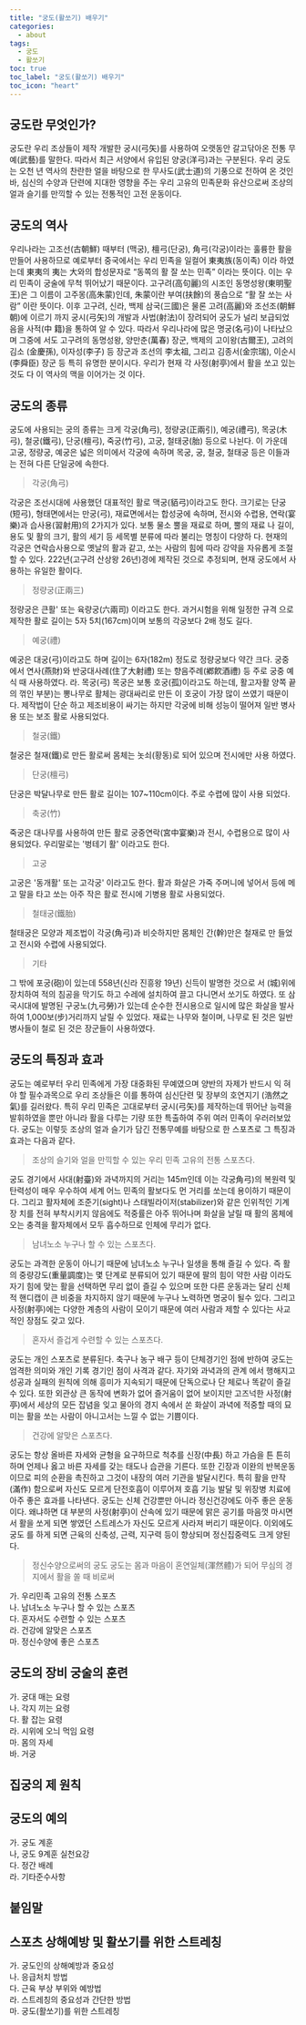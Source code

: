 ```yaml
---
title: "궁도(활쏘기) 배우기"
categories:
  - about
tags:
  - 궁도
  - 활쏘기
toc: true
toc_label: "궁도(활쏘기) 배우기"
toc_icon: "heart"
---
```


## 궁도란 무엇인가? 

궁도란 우리 조상들이 제작 개발한 궁시(弓矢)를 사용하여 오랫동안 갈고닦아온 전통 무예(武藝)를 말한다. 따라서 최근 서양에서 유입된 양궁(洋弓)과는 구분된다. 우리 궁도는 오천 년 역사의 찬란한 얼을 바탕으로 한 무사도(武士道)의 기풍으로 전하여 온 것인바, 심신의 수양과 단련에 지대한 영향을 주는 우리 고유의 민족문화 유산으로써 조상의 얼과 슬기를 만끽할 수 있는 전통적인 고전 운동이다.

## 궁도의 역사 

우리나라는 고조선(古朝鮮) 때부터 (맥궁), 檀弓(단궁), 角弓(각궁)이라는 훌륭한 활을 만들어 사용하므로 예로부터 중국에서는 우리 민족을 일컬어 東夷族(동이족) 이라 하였는데 東夷의 夷는 大와의 합성문자로 “동쪽의 활 잘 쏘는 민족” 이라는 뜻이다. 이는 우리 민족이 궁술에 무척 뛰어났기 때문이다.
고구려(高句麗)의 시조인 동명성왕(東明聖王)은 그 이름이 고주몽(高朱蒙)인데, 朱蒙이란 부여(扶餘)의 풍습으로 “활 잘 쏘는 사람” 이란 뜻이다.
이후 고구려, 신라, 백제 삼국(三國)은 물론 고려(高麗)와 조선조(朝鮮朝)에 이르기 까지 궁시(弓矢)의 개발과 사법(射法)이 장려되어 궁도가 널리 보급되었음을 사적(中 籍)을 통하여 알 수 있다. 따라서 우리나라에 많은 명궁(名弓)이 나타났으며 그중에 서도 고구려의 동명성왕, 양만춘(萬春) 장군, 백제의 고이왕(古爾王), 고려의 김소 (金慶孫), 이자성(李子) 등 장군과 조선의 李太祖, 그리고 김종서(金宗瑞), 이순시 (李舜臣) 장군 등 특히 유명한 분이시다.
우리가 현재 각 사정(射亭)에서 활을 쏘고 있는 것도 다 이 역사의 맥을 이어가는 것 이다.

## 궁도의 종류

궁도에 사용되는 궁의 종류는 크게 각궁(角弓), 정량궁(正兩引), 예궁(禮弓), 목궁(木弓), 철궁(鐵弓), 단궁(檀弓), 죽궁(竹弓), 고궁, 철태궁(胎) 등으로 나뉜다. 이 가운데 고궁, 정량궁, 예궁은 넓은 의미에서 각궁에 속하며 목궁, 궁, 철궁, 철태궁 등은 이들과는 전혀 다른 단일궁에 속한다.

>각궁(角弓)

각궁은 조선시대에 사용했던 대표적인 활로 맥궁(貊弓)이라고도 한다. 크기로는 단궁(短弓), 형태면에서는 만궁(弓), 재료면에서는 합성궁에 속하며, 전시와 수렵용, 연락(宴樂)과 습사용(習射用)의 2가지가 있다. 보통 물소 뿔을 재료로 하며, 뿔의 재료 나 길이, 용도 및 활의 크기, 활의 세기 등 세목별 분류에 따라 불리는 명칭이 다양하 다. 현재의 각궁은 연락습사용으로 옛날의 활과 같고, 쏘는 사람의 힘에 따라 강약을 자유롭게 조절할 수 있다. 222년(고구려 산상왕 26년)경에 제작된 것으로 추정되며, 현재 궁도에서 사용하는 유일한 활이다.

>정량궁(正兩三)

정량궁은 큰활' 또는 육량궁(六兩司) 이라고도 한다. 과거시험을 위해 일정한 규격 으로 제작한 활로 길이는 5자 5치(167cm)이며 보통의 각궁보다 2배 정도 길다.

>예궁(禮)

예궁은 대궁(弓)이라고도 하며 길이는 6자(182m) 정도로 정량궁보다 약간 크다. 궁중에서 연사(燕財)와 반궁대사례(住了大射禮) 또는 향음주례(鄕飮酒禮) 등 주로 궁중 예식 때 사용하였다.
라. 목궁(弓) 목궁은 보통 호궁(孤)이라고도 하는데, 활고자활 양쪽 끝의 꺾인 부분)는 뽕나무로 활체는 광대싸리로 만든 이 호궁이 가장 많이 쓰였기 때문이다. 제작법이 단순 하고 제조비용이 싸기는 하지만 각궁에 비해 성능이 떨어져 일반 병사용 또는 보조 활로 사용되었다.

>철궁(鐵)

철궁은 철재(鐵)로 만든 활로써 몸체는 놋쇠(황동)로 되어 있으며 전시에만 사용 하였다.

>단궁(檀弓)

단궁은 박달나무로 만든 활로 길이는 107~110cm이다. 주로 수렵에 많이 사용 되었다.

>축궁(竹)

죽궁은 대나무를 사용하여 만든 활로 궁중연락(宮中宴樂)과 전시, 수렵용으로 많이 사용되었다. 우리말로는 '벙테기 활' 이라고도 한다.

>고궁

고궁은 '동개활' 또는 고각궁' 이라고도 한다. 활과 화살은 가죽 주머니에 넣어서 등에 메고 말을 타고 쏘는 아주 작은 활로 전시에 기병용 활로 사용되었다.

>철태궁(鐵胎)

철태궁은 모양과 제조법이 각궁(角弓)과 비슷하지만 몸체인 간(幹)만은 철재로 만 들었고 전시와 수렵에 사용되었다.

>기타

그 밖에 포궁(砲)이 있는데 558년(신라 진흥왕 19년) 신득이 발명한 것으로 서 (城)위에 장치하여 적의 침공을 막기도 하고 수레에 설치하여 끌고 다니면서 쏘기도 하였다. 또 삼국시대에 발명된 구궁노(九弓勞)가 있는데 순수한 전시용으로 일시에 많은 화살을 발사하여 1,000보(步)거리까지 날릴 수 있었다. 재료는 나무와 철이며, 나무로 된 것은 일반 병사들이 철로 된 것은 장군들이 사용하였다.


## 궁도의 특징과 효과 

궁도는 예로부터 우리 민족에게 가장 대중화된 무예였으며 양반의 자제가 반드시 익 혀야 할 필수과목으로 우리 조상들은 이를 통하여 심신단련 및 장부의 호연지기 (浩然之氣)를 길러왔다. 특히 우리 민족은 고대로부터 궁시(弓矢)를 제작하는데 뛰어난 능력을 발휘하였을 뿐만 아니라 활을 다루는 기량 또한 특출하여 주위 여러 민족이 우러러보았다. 궁도는 이렇듯 조상의 얼과 슬기가 담긴 전통무예를 바탕으로 한 스포츠로 그 특징과 효과는 다음과 같다.

>조상의 슬기와 얼을 만끽할 수 있는 우리 민족 고유의 전통 스포츠다.

궁도 경기에서 사대(射臺)와 과녁까지의 거리는 145m인데 이는 각궁角弓)의 복원력 및 탄력성이 매우 우수하여 세계 어느 민족의 활보다도 먼 거리를 쏘는데 용이하기 때문이다.
그리고 활자체에 조준기(sight)나 스태빌라이저(stabilizer)와 같은 인위적인 기계장 치를 전혀 부착시키지 않음에도 적중률은 아주 뛰어나며 화살을 날릴 때 활의 몸체에 오는 충격을 활자체에서 모두 흡수하므로 인체에 무리가 없다.

>남녀노소 누구나 할 수 있는 스포츠다.

궁도는 과격한 운동이 아니기 때문에 남녀노소 누구나 일생을 통해 즐길 수 있다. 즉 활의 중량강도(重量調度)는 몇 단계로 분류되어 있기 때문에 팔의 힘이 약한 사람 이라도 자기 힘에 맞는 활을 선택하면 무리 없이 즐길 수 있으며 또한 다른 운동과는 달리 신체적 핸디캡이 큰 비중을 차지하지 않기 때문에 누구나 노력하면 명궁이 될수 있다. 그리고 사정(射亭)에는 다양한 계층의 사람이 모이기 때문에 여러 사람과 제할 수 있다는 사교적인 장점도 갖고 있다.

>혼자서 즐겁게 수련할 수 있는 스포츠다.

궁도는 개인 스포츠로 분류된다. 축구나 농구 배구 등이 단체경기인 점에 반하여 궁도는 엄격한 의미와 개인 기록 경기인 점이 사격과 같다. 자기와 과녁과의 관계 에서 행해지고 성공과 실패의 원칙에 의해 흥미가 지속되기 때문에 단독으로나 단 체로나 똑같이 즐길 수 있다. 또한 외관상 큰 동작에 변화가 없어 즐거움이 없어 보이지만 고즈넉한 사정(射亭)에서 세상의 모든 잡념을 잊고 물아의 경지 속에서 쏜 화살이 과녁에 적중할 때의 묘미는 활을 쏘는 사람이 아니고서는 느낄 수 없는 기쁨이다.

>건강에 알맞은 스포츠다.

궁도는 항상 올바른 자세와 균형을 요구하므로 척추를 신장(中長) 하고 가슴을 튼 튼히 하며 언제나 옳고 바른 자세를 갖는 태도나 습관을 기른다. 또한 긴장과 이완의 반복운동이므로 피의 순환을 촉진하고 그것이 내장의 여러 기관을 발달시킨다. 특히 활을 만작(滿作) 함으로써 자신도 모르게 단전호흡이 이루어져 호흡 기능 발달 및 위장병 치료에 아주 좋은 효과를 나타낸다.
궁도는 신체 건강뿐만 아니라 정신건강에도 아주 좋은 운동이다. 왜냐하면 대 부분의 사정(射亭)이 산속에 있기 때문에 맑은 공기를 마음껏 마시면서 활을 쏘게 되면 쌓였던 스트레스가 자신도 모르게 사라져 버리기 때문이다. 이외에도 궁도 를 하게 되면 근육의 신축성, 근력, 지구력 등이 향상되며 정신집중력도 크게 양된다.

>정신수양으로써의 궁도 궁도는 몸과 마음이 혼연일체(渾然體)가 되어 무심의 경지에서 활을 쏠 때 비로써



가. 우리민족 고유의 전통 스포츠     
나. 남녀노소 누구나 할 수 있는 스포츠     
다. 혼자서도 수련할 수 있는 스포츠      
라. 건강에 알맞은 스포츠     
마. 정신수양에 좋은 스포츠      

## 궁도의 장비 궁술의 훈련 
가. 궁대 매는 요령      
나. 각지 끼는 요령      
다. 활 잡는 요령      
라. 시위에 오늬 먹임 요령      
마. 몸의 자세     
바. 거궁     

## 집궁의 제 원칙

## 궁도의 예의 
가. 궁도 계훈      
나, 궁도 9계훈 실천요강      
다. 정간 배례      
라. 기타준수사항     

## 붙임말 

## 스포츠 상해예방 및 활쏘기를 위한 스트레칭 
가. 궁도인의 상해예방과 중요성      
나. 응급처치 방법      
다. 근육 부상 부위와 예방법      
라. 스트레칭의 중요성과 간단한 방법      
마. 궁도(활쏘기)를 위한 스트레칭     

